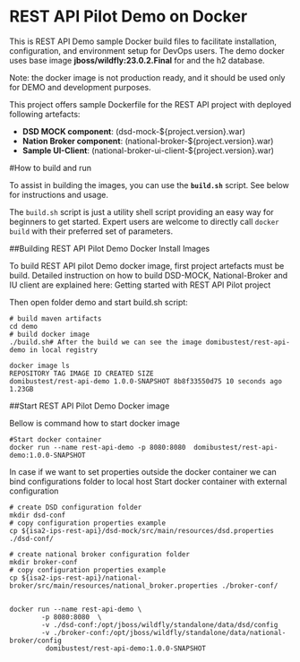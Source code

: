 # REST API Pilot Demo on Docker
This is REST API Demo sample Docker build files to facilitate installation, configuration, and environment setup for DevOps users. The demo docker uses base image **jboss/wildfly:23.0.2.Final** for and the h2 database.

Note: the docker image is not production ready, and it should be used only for DEMO and development purposes.

This project offers sample Dockerfile for the REST API project with deployed following artefacts:

 - **DSD MOCK component**: (dsd-mock-${project.version}.war)
 - **Nation Broker component**: (national-broker-${project.version}.war)
 - **Sample UI-Client**: (national-broker-ui-client-${project.version}.war)

#How to build and run

To assist in building the images, you can use the **`build.sh`** script. See below for instructions and usage.

The `build.sh` script is just a utility shell script providing an easy way for beginners to get started. Expert users are welcome to directly call `docker build` with their preferred set of parameters.

##Building REST API Pilot Demo Docker Install Images

To build REST API pilot Demo docker image, first project artefacts must be build. Detailed instruction on how to build DSD-MOCK, National-Broker and IU client are explained  here: Getting started with REST API Pilot project

Then open folder demo and start build.sh script:

    # build maven artifacts
    cd demo
    # build docker image
    ./build.sh# After the build we can see the image domibustest/rest-api-demo in local registry
    
    docker image ls    
    REPOSITORY TAG IMAGE ID CREATED SIZE
    domibustest/rest-api-demo 1.0.0-SNAPSHOT 8b8f33550d75 10 seconds ago 1.23GB

##Start REST API Pilot Demo Docker image

Bellow is command how to start docker image

    #Start docker container
    docker run --name rest-api-demo -p 8080:8080  domibustest/rest-api-demo:1.0.0-SNAPSHOT


In case if we want to set properties outside the docker container we can bind configurations folder to local host
Start docker container with external configuration
    
    # create DSD configuration folder
    mkdir dsd-conf
    # copy configuration properties example
    cp ${isa2-ips-rest-api}/dsd-mock/src/main/resources/dsd.properties ./dsd-conf/
 
    # create national broker configuration folder
    mkdir broker-conf
    # copy configuration properties example
    cp ${isa2-ips-rest-api}/national-broker/src/main/resources/national_broker.properties ./broker-conf/
 
 
    docker run --name rest-api-demo \
            -p 8080:8080  \
            -v ./dsd-conf:/opt/jboss/wildfly/standalone/data/dsd/config
            -v ./broker-conf:/opt/jboss/wildfly/standalone/data/national-broker/config
             domibustest/rest-api-demo:1.0.0-SNAPSHOT
